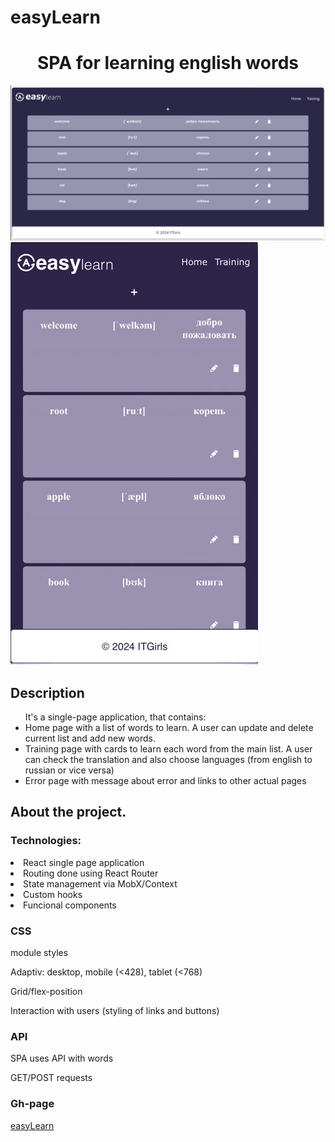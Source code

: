 # easyLearn

<h1 align="center">SPA for learning english words</h1>
  
<img src="https://github.com/eeromanova/easyLearn/raw/main/src/assets/image/appFotonew.png">

<img src="https://github.com/eeromanova/easyLearn/raw/main/src/assets/image/appGif.gif">



## Description

<ul>It's a single-page application, that contains:
  <li>Home page with a list of words to learn. A user can update and delete current list and add new words.</li>
  <li>Training page with cards to learn each word from the main list. A user can check the translation and also choose languages (from english to russian or vice versa)</li>
  <li>Error page with message about error and links to other actual pages</li></ul>

## About the project.

### Technologies:
<li>React single page application</li>
<li>Routing done using React Router</li>
<li>State management via MobX/Context</li>
<li>Custom hooks</li>
<li>Funcional components</li>

### CSS

<p>module styles</p>
<p>Adaptiv: desktop, mobile (<428), tablet (<768)</p>
<p>Grid/flex-position</p>
<p>Interaction with users (styling of links and buttons)</p>

### API

<p>SPA uses API with words</p>
<p>GET/POST requests</p>

### Gh-page

<a href='https://eeromanova.github.io/easyLearn/'>easyLearn</a>
